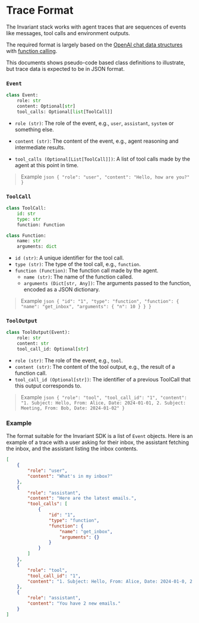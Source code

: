 # Trace Format

The Invariant stack works with agent traces that are sequences of events like messages, tool calls and environment outputs. 

The required format is largely based on the [OpenAI chat data structures](https://platform.openai.com/docs/api-reference/chat/create) with [function calling](https://platform.openai.com/docs/guides/function-calling).

This documents shows pseudo-code based class definitions to illustrate, but trace data is expected to be in JSON format.

### `Event`

```python
class Event:
    role: str
    content: Optional[str]
    tool_calls: Optional[list[ToolCall]]
```

* `role (str)`: The role of the event, e.g., `user`, `assistant`, `system` or something else.

* `content (str)`: The content of the event, e.g., agent reasoning and intermediate results.

* `tool_calls (Optional[List[ToolCall]])`: A list of tool calls made by the agent at this point in time.


> Example
    ```json
    { "role": "user", "content": "Hello, how are you?" }
    ```

### `ToolCall`

```python
class ToolCall:
    id: str
    type: str
    function: Function

class Function:
    name: str
    arguments: dict
```

* `id (str)`: A unique identifier for the tool call.
* `type (str)`: The type of the tool call, e.g., `function`.
* `function (Function)`: The function call made by the agent.
    * `name (str)`: The name of the function called.
    * `arguments (Dict[str, Any])`: The arguments passed to the function, encoded as a JSON dictionary.

> Example
    ```json
    {
        "id": "1",
        "type": "function",
        "function": {
            "name": "get_inbox",
            "arguments": {
                "n": 10
            }
        }
    }
    ```

### `ToolOutput`

```python
class ToolOutput(Event):
    role: str
    content: str
    tool_call_id: Optional[str]
```

* `role (str)`: The role of the event, e.g., `tool`.
* `content (str)`: The content of the tool output, e.g., the result of a function call.
* `tool_call_id (Optional[str])`: The identifier of a previous ToolCall that this output corresponds to.

> Example
    ```json
    {
        "role": "tool",
        "tool_call_id": "1",
        "content": "1. Subject: Hello, From: Alice, Date: 2024-01-01, 2. Subject: Meeting, From: Bob, Date: 2024-01-02"
    }
    ```

### Example

The format suitable for the Invariant SDK is a list of `Event` objects. Here is an example of a trace with a user asking for their inbox, the assistant fetching the inbox, and the assistant listing the inbox contents.

```json
[
    {
        "role": "user", 
        "content": "What's in my inbox?"
    }, 
    {
        "role": "assistant",
        "content": "Here are the latest emails.", 
        "tool_calls": [
            {
                "id": "1",
                "type": "function",
                "function": {
                    "name": "get_inbox",
                    "arguments": {}
                }
            }
        ]
    },
    {
        "role": "tool",
        "tool_call_id": "1",
        "content": "1. Subject: Hello, From: Alice, Date: 2024-01-0, 2. Subject: Meeting, From: Bob, Date: 2024-01-02"
    },
    {
        "role": "assistant",
        "content": "You have 2 new emails."
    }
]
```